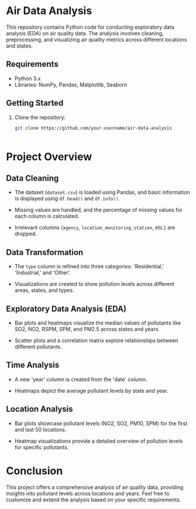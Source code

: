 # Air Data Analysis

This repository contains Python code for conducting exploratory data analysis (EDA) on air quality data. The analysis involves cleaning, preprocessing, and visualizing air quality metrics across different locations and states.

## Requirements

- Python 3.x
- Libraries: NumPy, Pandas, Matplotlib, Seaborn

## Getting Started

1. Clone the repository:

   ```bash
   git clone https://github.com/your-username/air-data-analysis



# Project Overview

## Data Cleaning

- The dataset (`dataset.csv`) is loaded using Pandas, and basic information is displayed using `df.head()` and `df.info()`.

- Missing values are handled, and the percentage of missing values for each column is calculated.

- Irrelevant columns (`agency`, `location_monitoring_station`, etc.) are dropped.

## Data Transformation

- The `type` column is refined into three categories: 'Residential,' 'Industrial,' and 'Other'.

- Visualizations are created to show pollution levels across different areas, states, and types.

## Exploratory Data Analysis (EDA)

- Bar plots and heatmaps visualize the median values of pollutants like SO2, NO2, RSPM, SPM, and PM2.5 across states and years.

- Scatter plots and a correlation matrix explore relationships between different pollutants.

## Time Analysis

- A new 'year' column is created from the 'date' column.

- Heatmaps depict the average pollutant levels by state and year.

## Location Analysis

- Bar plots showcase pollutant levels (NO2, SO2, PM10, SPM) for the first and last 50 locations.

- Heatmap visualizations provide a detailed overview of pollution levels for specific pollutants.

# Conclusion

This project offers a comprehensive analysis of air quality data, providing insights into pollutant levels across locations and years. Feel free to customize and extend the analysis based on your specific requirements.
